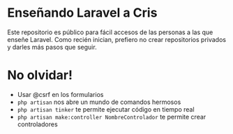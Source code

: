 # Enseñando Laravel a Cris

Este repositorio es público para fácil accesos de las personas a las que 
enseñe Laravel. Como recién inician, prefiero no crear repositorios privados y darles más pasos que seguir.

# No olvidar!

- Usar @csrf en los formularios
- `php artisan` nos abre un mundo de comandos hermosos
- `php artisan tinker` te permite ejecutar código en tiempo real
- `php artisan make:controller NombreControlador` te permite crear controladores
